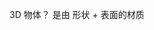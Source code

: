 3D 物体？
 是由 形状 + 表面的材质

 <!DOCTYPE html>
<html lang="en">

<head>
    <meta charset="UTF-8">
    <meta name="viewport" content="width=device-width, initial-scale=1.0">
    <meta http-equiv="X-UA-Compatible" content="ie=edge">
    <title>WebGL-earth</title>
</head>

<body>
    <!-- 画布 ----webgl 的容器-->
    <canvas id="webglcanvas"></canvas>
    <script src="https://cdn.bootcss.com/three.js/r83/three.min.js"></script>
    <script>
        var canvas,   //幕布
            camera,  //摄像机
            scene,  //场景
            group, //群组
            renderer; //渲染器

        var mouseX = 0, mouseY = 0;
        var windowHalfX = window.innerWidth / 2;
        var windowHalfY = window.innerHeight / 2;


        // 准备
        init();
        
        function animate() {
            // requestAnimationFrame 请求运动帧

            // 不停的刷新canvas 的静态照片
            requestAnimationFrame(animate);
            render();
        }
        animate();

        function render() {
            camera.position.x += (mouseX - camera.position.x)*0.05;
            camera.position.y += (-mouseY - camera.position.y)*0.05;
            camera.lookAt(scene.position);
            renderer.render(scene, camera);
            group.rotation.y -= 0.005;
        }
        function init() {
            canvas = document.getElementById('webglcanvas');
            // THREE 有着 3D 的一切 
            camera = new THREE.PerspectiveCamera(60, window.innerWidth / window.innerHight, 1, 2000);
            //60：角度 1：最近距离  2000：最远距离  window.innerWidth / window.innerHight 横着拿相机
            camera.position.z = 500; // 相机离拿相机人的距离  500px

            scene = new THREE.Scene();
            scene.background = new THREE.Color(0xffffff); //背景颜色

            group = new THREE.Group();
            scene.add(group); //第一组先上

            // 地球 形状 + 表面材质 
            var loader = new THREE.TextureLoader();

            // 待加载完图片才能把它贴到形状上
            loader.load('earth.jpg', function (texture) {
                // 形状
                var geometry = new THREE.SphereGeometry(200, 20, 20);

                //材质
                var material = new THREE.MeshBasicMaterial({ map: texture });
                // 将 texture 作为 map 的value 作为 材质

                var mesh = new THREE.Mesh(geometry, material);
                // 将材质贴到 模型上去，形成一个物体

                group.add(mesh);  //完成准备
            });

            renderer = new THREE.WebGLRenderer({
                canvas: canvas,
                antialias: true  //抗拒齿
            });

            renderer.setSize(window.innerWidth, window.innerHeight);

            document.addEventListener('mousemove',onDocumentMouseMove,false);

        }
        function onDocumentMouseMove(event) {
            mouseX = (event.clientX - windowHalfX);

            mouseY = (event.clientY - windowHalfY);
            console.log(mouseX,mouseY);

        }

    </script>
</body>

</html>